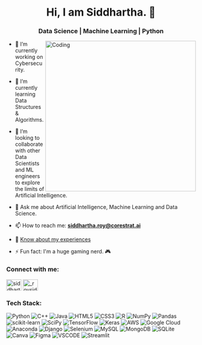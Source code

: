 <h1 align="center">Hi, I am Siddhartha. 👋</h1>
<h3 align="center">Data Science | Machine Learning | Python</h3>

<img align="right" alt="Coding" width="400" src="https://media0.giphy.com/media/qgQUggAC3Pfv687qPC/giphy.gif?cid=ecf05e47qxmwlh3xwqwiy1a3l8dh2kwtqz7rfoivn4je5z1u&rid=giphy.gif&ct=g">

- 🔭 I’m currently working on Cybersecurity.

- 🌱 I’m currently learning Data Structures & Algorithms.

- 👯 I’m looking to collaborate with other Data Scientists and ML engineers to explore the limits of Artificial Intelligence.

- 💬 Ask me about Artificial Intelligence, Machine Learning and Data Science.

- 📫 How to reach me: **siddhartha.roy@corestrat.ai**

- 📄 [Know about my experiences](https://www.canva.com/design/DAFNgArEjyc/1ZompUouktYYEs91QbbunQ/view?utm_content=DAFNgArEjyc&utm_campaign=designshare&utm_medium=link&utm_source=publishsharelink)

- ⚡ Fun fact: I'm a huge gaming nerd. :video_game:

<h3 align="left">Connect with me:</h3>
<p align="left">
<a href="https://linkedin.com/in/siddhartha-roy-053b99219" target="blank"><img align="center" src="https://raw.githubusercontent.com/rahuldkjain/github-profile-readme-generator/master/src/images/icons/Social/linked-in-alt.svg" alt="siddhartha-roy-053b99219" height="30" width="40" /></a>
<a href="https://instagram.com/_roysiddharth_" target="blank"><img align="center" src="https://raw.githubusercontent.com/rahuldkjain/github-profile-readme-generator/master/src/images/icons/Social/instagram.svg" alt="_roysiddharth_" height="30" width="40" /></a>
</p>

### Tech Stack:
![Python](https://img.shields.io/badge/Python-FFD43B?style=for-the-badge&logo=python&logoColor=blue) ![C++](https://img.shields.io/badge/c++-%2300599C.svg?style=for-the-badge&logo=c%2B%2B&logoColor=white) ![Java](https://img.shields.io/badge/java-%23ED8B00.svg?style=for-the-badge&logo=java&logoColor=white) ![HTML5](https://img.shields.io/badge/html5-%23E34F26.svg?style=for-the-badge&logo=html5&logoColor=white) ![CSS3](https://img.shields.io/badge/CSS3-1572B6?style=for-the-badge&logo=css3&logoColor=white) ![R](https://img.shields.io/badge/r-%23276DC3.svg?style=for-the-badge&logo=r&logoColor=white) ![NumPy](https://img.shields.io/badge/numpy-%23013243.svg?style=for-the-badge&logo=numpy&logoColor=white) ![Pandas](https://img.shields.io/badge/pandas-%23150458.svg?style=for-the-badge&logo=pandas&logoColor=white) ![scikit-learn](https://img.shields.io/badge/scikit--learn-%23F7931E.svg?style=for-the-badge&logo=scikit-learn&logoColor=white) ![SciPy](https://img.shields.io/badge/SciPy-%230C55A5.svg?style=for-the-badge&logo=scipy&logoColor=%white) ![TensorFlow](https://img.shields.io/badge/TensorFlow-%23FF6F00.svg?style=for-the-badge&logo=TensorFlow&logoColor=white) ![Keras](https://img.shields.io/badge/Keras-%23D00000.svg?style=for-the-badge&logo=Keras&logoColor=white) ![AWS](https://img.shields.io/badge/AWS-%23FF9900.svg?style=for-the-badge&logo=amazon-aws&logoColor=white) ![Google Cloud](https://img.shields.io/badge/Google%20Cloud-%234285F4.svg?style=for-the-badge&logo=google-cloud&logoColor=white) ![Anaconda](https://img.shields.io/badge/Anaconda-%2344A833.svg?style=for-the-badge&logo=anaconda&logoColor=white) ![Django](https://img.shields.io/badge/django-%23092E20.svg?style=for-the-badge&logo=django&logoColor=white) ![Selenium](https://img.shields.io/badge/Selenium-43B02A?style=for-the-badge&logo=Selenium&logoColor=white) ![MySQL](https://img.shields.io/badge/mysql-%2300f.svg?style=for-the-badge&logo=mysql&logoColor=white) ![MongoDB](https://img.shields.io/badge/MongoDB-%234ea94b.svg?style=for-the-badge&logo=mongodb&logoColor=white) ![SQLite](https://img.shields.io/badge/sqlite-%2307405e.svg?style=for-the-badge&logo=sqlite&logoColor=white) ![Canva](https://img.shields.io/badge/Canva-%2300C4CC.svg?style=for-the-badge&logo=Canva&logoColor=white) ![Figma](https://img.shields.io/badge/Figma-F24E1E?style=for-the-badge&logo=figma&logoColor=white) ![VSCODE](https://img.shields.io/badge/VSCode-0078D4?style=for-the-badge&logo=visual%20studio%20code&logoColor=white) ![Streamlit](https://img.shields.io/badge/Streamlit-FF4B4B?style=for-the-badge&logo=Streamlit&logoColor=white)
